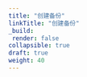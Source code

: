 ```yaml
---
title: "创建备份"
linkTitle: "创建备份"
_build:
 render: false 
collapsible: true
draft: true
weight: 40
---
```

